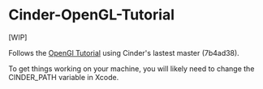 # Cinder-OpenGL-Tutorial

[WIP]

Follows the [OpenGl Tutorial](http://www.opengl-tutorial.org) using Cinder's lastest master (7b4ad38). 

To get things working on your machine, you will likely need to change the CINDER_PATH variable in Xcode.